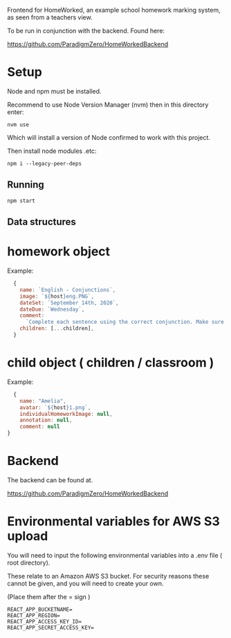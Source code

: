 Frontend for HomeWorked, an example school homework marking system, as seen from a teachers view.

To be run in conjunction with the backend. Found here:

<https://github.com/ParadigmZero/HomeWorkedBackend>

# Setup

Node and npm must be installed. 

Recommend to use Node Version Manager (nvm) then in this directory enter:

`nvm use`

Which will install a version of Node confirmed to work with this project.

Then install node modules .etc:

`npm i --legacy-peer-deps`

## Running

`npm start`

## Data structures

# homework object

Example:

```javascript
  {
    name: `English - Conjunctions`,
    image: `${host}eng.PNG`,
    dateSet: `September 14th, 2020`,
    dateDue: `Wednesday`,
    comment:
      `Complete each sentence using the correct conjunction. Make sure to read the sentences carefully as you will be using them in class later this week.`,
    children: [...children],
  }
```

# child object ( children / classroom )

Example:

```javascript
  {
    name: "Amelia",
    avatar: `${host}1.png`,
    individualHomeworkImage: null,
    annotation: null,
    comment: null
}
```
# Backend

The backend can be found at.

https://github.com/ParadigmZero/HomeWorkedBackend

# Environmental variables for AWS S3 upload

You will need to input the following environmental variables into a .env file ( root directory).

These relate to an Amazon AWS S3 bucket. For security reasons these cannot be given, and you will need to create your own.

(Place them after the = sign )

```
REACT_APP_BUCKETNAME=
REACT_APP_REGION=
REACT_APP_ACCESS_KEY_ID=
REACT_APP_SECRET_ACCESS_KEY=
```
